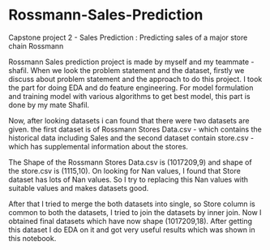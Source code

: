 # Rossmann-Sales-Prediction
Capstone project 2 -  Sales Prediction : Predicting sales of a major store chain Rossmann

Rossmann Sales prediction project is made by myself and my teammate - shafil. When we look the problem statement and the dataset, firstly we discuss about problem statement and the approach to do this project. I took the part for doing EDA and do feature engineering. For model formulation and training model with various algorithms to get best model, this part is done by my mate Shafil.

Now, after looking datasets i can found that there were two datasets are given. the first dataset is of Rossmann Stores Data.csv - which contains the historical data including Sales and the second dataset contain store.csv - which has supplemental information about the stores.

The Shape of the Rossmann Stores Data.csv is (1017209,9) and shape of the store.csv is (1115,10). On looking for Nan values, I found that Store dataset has lots of Nan values. So I try to replacing this Nan values with suitable values and makes datasets good.

After that I tried to merge the both datasets into single, so Store column is common to both the datasets, I tried to join the datasets by inner join. Now I obtained final datasets which have now shape (1017209,18). After getting this dataset I do EDA on it and got very useful results which was shown in this notebook.

